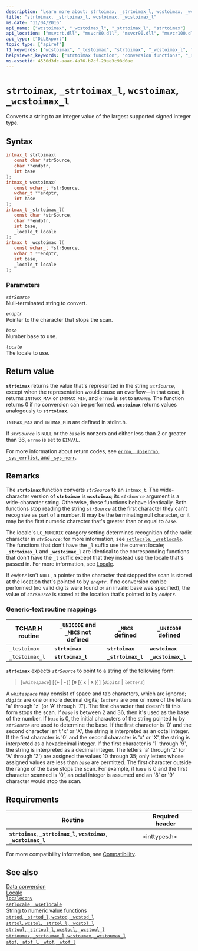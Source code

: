 ```yaml
---
description: "Learn more about: strtoimax, _strtoimax_l, wcstoimax, _wcstoimax_l"
title: "strtoimax, _strtoimax_l, wcstoimax, _wcstoimax_l"
ms.date: "11/04/2016"
api_name: ["wcstoimax", "_wcstoimax_l", "_strtoimax_l", "strtoimax"]
api_location: ["msvcrt.dll", "msvcr80.dll", "msvcr90.dll", "msvcr100.dll", "msvcr100_clr0400.dll", "msvcr110.dll", "msvcr110_clr0400.dll", "msvcr120.dll", "msvcr120_clr0400.dll", "ucrtbase.dll", "api-ms-win-crt-convert-l1-1-0.dll"]
api_type: ["DLLExport"]
topic_type: ["apiref"]
f1_keywords: ["wcstoimax", "_tcstoimax", "strtoimax", "_wcstoimax_l", "_strtoimax_l", "_tcstoimax_l"]
helpviewer_keywords: ["strtoimax function", "conversion functions", "_strtoimax_l function", "_wcstoimax_l function", "wcstoimax function"]
ms.assetid: 4530d3dc-aaac-4a76-b7cf-29ae3c98d0ae
---
```

# `strtoimax`, `_strtoimax_l`, `wcstoimax`, `_wcstoimax_l`

Converts a string to an integer value of the largest supported signed integer type.

## Syntax

```C
intmax_t strtoimax(
   const char *strSource,
   char **endptr,
   int base
);
intmax_t wcstoimax(
   const wchar_t *strSource,
   wchar_t **endptr,
   int base
);
intmax_t _strtoimax_l(
   const char *strSource,
   char **endptr,
   int base,
   _locale_t locale
);
intmax_t _wcstoimax_l(
   const wchar_t *strSource,
   wchar_t **endptr,
   int base,
   _locale_t locale
);
```

### Parameters

*`strSource`*\
Null-terminated string to convert.

*`endptr`*\
Pointer to the character that stops the scan.

*`base`*\
Number base to use.

*`locale`*\
The locale to use.

## Return value

**`strtoimax`** returns the value that's represented in the string *`strSource`*, except when the representation would cause an overflow—in that case, it returns `INTMAX_MAX` or `INTMAX_MIN`, and `errno` is set to `ERANGE`. The function returns 0 if no conversion can be performed. **`wcstoimax`** returns values analogously to **`strtoimax`**.

`INTMAX_MAX` and `INTMAX_MIN` are defined in stdint.h.

If *`strSource`* is `NULL` or the *`base`* is nonzero and either less than 2 or greater than 36, `errno` is set to `EINVAL`.

For more information about return codes, see [`errno`, `_doserrno`, `_sys_errlist`, and `_sys_nerr`](../errno-doserrno-sys-errlist-and-sys-nerr.md).

## Remarks

The **`strtoimax`** function converts *`strSource`* to an `intmax_t`. The wide-character version of **`strtoimax`** is **`wcstoimax`**; its *`strSource`* argument is a wide-character string. Otherwise, these functions behave identically. Both functions stop reading the string *`strSource`* at the first character they can't recognize as part of a number. It may be the terminating null character, or it may be the first numeric character that's greater than or equal to *`base`*.

The locale's `LC_NUMERIC` category setting determines recognition of the radix character in *`strSource`*; for more information, see [`setlocale`, `_wsetlocale`](setlocale-wsetlocale.md). The functions that don't have the `_l` suffix use the current locale; **`_strtoimax_l`** and **`_wcstoimax_l`** are identical to the corresponding functions that don't have the `_l` suffix except that they instead use the locale that's passed in. For more information, see [Locale](../locale.md).

If *`endptr`* isn't `NULL`, a pointer to the character that stopped the scan is stored at the location that's pointed to by *`endptr`*. If no conversion can be performed (no valid digits were found or an invalid base was specified), the value of *`strSource`* is stored at the location that's pointed to by *`endptr`*.

### Generic-text routine mappings

| TCHAR.H routine | `_UNICODE` and `_MBCS` not defined | `_MBCS` defined | `_UNICODE` defined |
|---|---|---|---|
| `_tcstoimax` | **`strtoimax`** | **`strtoimax`** | **`wcstoimax`** |
| `_tcstoimax_l` | **`strtoimax_l`** | **`_strtoimax_l`** | **`_wcstoimax_l`** |

**`strtoimax`** expects *`strSource`* to point to a string of the following form:

> [*`whitespace`*] [{**`+`** &#124; **`-`**}] [**`0`** [{ **`x`** &#124; **`X`** }]] [*`digits`*  &#124; *`letters`*]

A *`whitespace`* may consist of space and tab characters, which are ignored; *`digits`* are one or more decimal digits; *`letters`* are one or more of the letters 'a' through 'z' (or 'A' through 'Z'). The first character that doesn't fit this form stops the scan. If *`base`* is between 2 and 36, then it's used as the base of the number. If *`base`* is 0, the initial characters of the string pointed to by *`strSource`* are used to determine the base. If the first character is '0' and the second character isn't 'x' or 'X', the string is interpreted as an octal integer. If the first character is '0' and the second character is 'x' or 'X', the string is interpreted as a hexadecimal integer. If the first character is '1' through '9', the string is interpreted as a decimal integer. The letters 'a' through 'z' (or 'A' through 'Z') are assigned the values 10 through 35; only letters whose assigned values are less than *`base`* are permitted. The first character outside the range of the base stops the scan. For example, if *`base`* is 0 and the first character scanned is '0', an octal integer is assumed and an '8' or '9' character would stop the scan.

## Requirements

| Routine | Required header |
|---|---|
| **`strtoimax`**, **`_strtoimax_l`**, **`wcstoimax`**, **`_wcstoimax_l`** | \<inttypes.h> |

For more compatibility information, see [Compatibility](../compatibility.md).

## See also

[Data conversion](../data-conversion.md)\
[Locale](../locale.md)\
[`localeconv`](localeconv.md)\
[`setlocale`, `_wsetlocale`](setlocale-wsetlocale.md)\
[String to numeric value functions](../string-to-numeric-value-functions.md)\
[`strtod`, `_strtod_l`, `wcstod`, `_wcstod_l`](strtod-strtod-l-wcstod-wcstod-l.md)\
[`strtol`, `wcstol`, `_strtol_l`, `_wcstol_l`](strtol-wcstol-strtol-l-wcstol-l.md)\
[`strtoul`, `_strtoul_l`, `wcstoul`, `_wcstoul_l`](strtoul-strtoul-l-wcstoul-wcstoul-l.md)\
[`strtoumax`, `_strtoumax_l`, `wcstoumax`, `_wcstoumax_l`](strtoumax-strtoumax-l-wcstoumax-wcstoumax-l.md)\
[`atof`, `_atof_l`, `_wtof`, `_wtof_l`](atof-atof-l-wtof-wtof-l.md)
